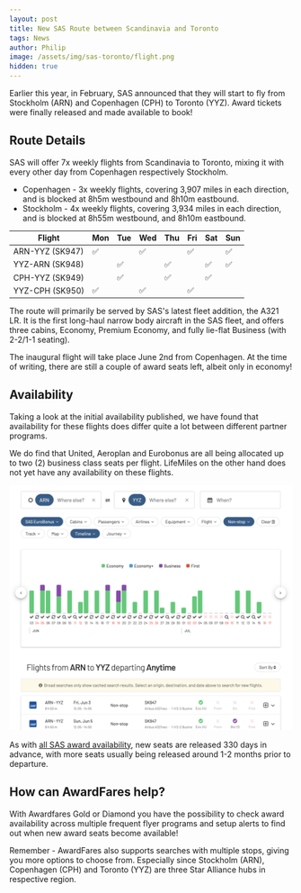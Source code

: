 ```yaml
---
layout: post
title: New SAS Route between Scandinavia and Toronto
tags: News
author: Philip
image: /assets/img/sas-toronto/flight.png
hidden: true
---
```


Earlier this year, in February, SAS announced that they will start to fly from Stockholm (ARN) and Copenhagen (CPH) to Toronto (YYZ). Award tickets were finally released and made available to book!

## Route Details

SAS will offer 7x weekly flights from Scandinavia to Toronto, mixing it with every other day from Copenhagen respectively Stockholm.

- Copenhagen - 3x weekly flights, covering 3,907 miles in each direction, and is blocked at 8h5m westbound and 8h10m eastbound.
- Stockholm - 4x weekly flights, covering 3,934 miles in each direction, and is blocked at 8h55m westbound, and 8h10m eastbound.

| Flight | Mon | Tue | Wed | Thu | Fri | Sat | Sun |
|---|---|---|---|---|---|---|---|
| ARN-YYZ (SK947) | ✅ |  | ✅ |  | ✅ |  | ✅ |
| YYZ-ARN (SK948) |  | ✅ |  | ✅ |  | ✅ | ✅ |
| CPH-YYZ (SK949) |  | ✅ |  | ✅ |  | ✅ |  |
| YYZ-CPH (SK950) | ✅ |  | ✅ |  | ✅ |  |  |

The route will primarily be served by SAS's latest fleet addition, the A321 LR. It is the first long-haul narrow body aircraft in the SAS fleet, and offers three cabins, Economy, Premium Economy, and fully lie-flat Business (with 2-2/1-1 seating).

The inaugural flight will take place June 2nd from Copenhagen. At the time of writing, there are still a couple of award seats left, albeit only in economy!

## Availability

Taking a look at the initial availability published, we have found that availability for these flights does differ quite a lot between different partner programs.

We do find that United, Aeroplan and Eurobonus are all being allocated up to two (2) business class seats per flight. LifeMiles on the other hand does not yet have any availability on these flights.

![](/assets/img/sas-toronto/results.png)

As with [all SAS award availability](https://blog.awardfares.com/ultimate-guide-to-award-release-dates/), new seats are released 330 days in advance, with more seats usually being released around 1-2 months prior to departure.

## How can AwardFares help?

With Awardfares Gold or Diamond you have the possibility to check award availability across multiple frequent flyer programs and setup alerts to find out when new award seats become available!

Remember - AwardFares also supports searches with multiple stops, giving you more options to choose from. Especially since Stockholm (ARN), Copenhagen (CPH) and Toronto (YYZ) are three Star Alliance hubs in respective region. 
